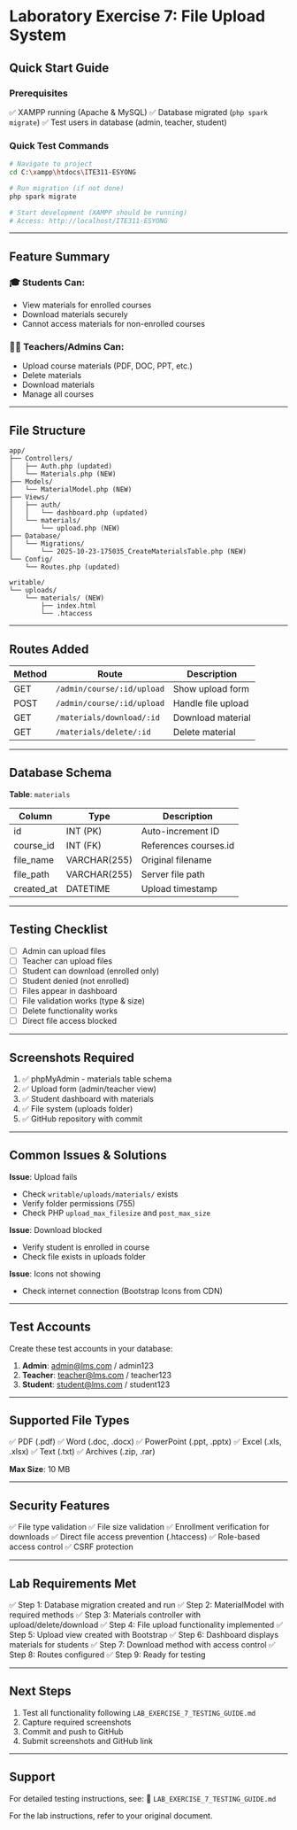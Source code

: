 # Laboratory Exercise 7: File Upload System

## Quick Start Guide

### Prerequisites
✅ XAMPP running (Apache & MySQL)
✅ Database migrated (`php spark migrate`)
✅ Test users in database (admin, teacher, student)

### Quick Test Commands

```bash
# Navigate to project
cd C:\xampp\htdocs\ITE311-ESYONG

# Run migration (if not done)
php spark migrate

# Start development (XAMPP should be running)
# Access: http://localhost/ITE311-ESYONG
```

---

## Feature Summary

### 🎓 Students Can:
- View materials for enrolled courses
- Download materials securely
- Cannot access materials for non-enrolled courses

### 👨‍🏫 Teachers/Admins Can:
- Upload course materials (PDF, DOC, PPT, etc.)
- Delete materials
- Download materials
- Manage all courses

---

## File Structure

```
app/
├── Controllers/
│   ├── Auth.php (updated)
│   └── Materials.php (NEW)
├── Models/
│   └── MaterialModel.php (NEW)
├── Views/
│   ├── auth/
│   │   └── dashboard.php (updated)
│   └── materials/
│       └── upload.php (NEW)
├── Database/
│   └── Migrations/
│       └── 2025-10-23-175035_CreateMaterialsTable.php (NEW)
└── Config/
    └── Routes.php (updated)

writable/
└── uploads/
    └── materials/ (NEW)
        ├── index.html
        └── .htaccess
```

---

## Routes Added

| Method | Route | Description |
|--------|-------|-------------|
| GET | `/admin/course/:id/upload` | Show upload form |
| POST | `/admin/course/:id/upload` | Handle file upload |
| GET | `/materials/download/:id` | Download material |
| GET | `/materials/delete/:id` | Delete material |

---

## Database Schema

**Table**: `materials`

| Column | Type | Description |
|--------|------|-------------|
| id | INT (PK) | Auto-increment ID |
| course_id | INT (FK) | References courses.id |
| file_name | VARCHAR(255) | Original filename |
| file_path | VARCHAR(255) | Server file path |
| created_at | DATETIME | Upload timestamp |

---

## Testing Checklist

- [ ] Admin can upload files
- [ ] Teacher can upload files
- [ ] Student can download (enrolled only)
- [ ] Student denied (not enrolled)
- [ ] Files appear in dashboard
- [ ] File validation works (type & size)
- [ ] Delete functionality works
- [ ] Direct file access blocked

---

## Screenshots Required

1. ✅ phpMyAdmin - materials table schema
2. ✅ Upload form (admin/teacher view)
3. ✅ Student dashboard with materials
4. ✅ File system (uploads folder)
5. ✅ GitHub repository with commit

---

## Common Issues & Solutions

**Issue**: Upload fails
- Check `writable/uploads/materials/` exists
- Verify folder permissions (755)
- Check PHP `upload_max_filesize` and `post_max_size`

**Issue**: Download blocked
- Verify student is enrolled in course
- Check file exists in uploads folder

**Issue**: Icons not showing
- Check internet connection (Bootstrap Icons from CDN)

---

## Test Accounts

Create these test accounts in your database:

1. **Admin**: admin@lms.com / admin123
2. **Teacher**: teacher@lms.com / teacher123
3. **Student**: student@lms.com / student123

---

## Supported File Types

✅ PDF (.pdf)
✅ Word (.doc, .docx)
✅ PowerPoint (.ppt, .pptx)
✅ Excel (.xls, .xlsx)
✅ Text (.txt)
✅ Archives (.zip, .rar)

**Max Size**: 10 MB

---

## Security Features

✅ File type validation
✅ File size validation
✅ Enrollment verification for downloads
✅ Direct file access prevention (.htaccess)
✅ Role-based access control
✅ CSRF protection

---

## Lab Requirements Met

✅ Step 1: Database migration created and run
✅ Step 2: MaterialModel with required methods
✅ Step 3: Materials controller with upload/delete/download
✅ Step 4: File upload functionality implemented
✅ Step 5: Upload view created with Bootstrap
✅ Step 6: Dashboard displays materials for students
✅ Step 7: Download method with access control
✅ Step 8: Routes configured
✅ Step 9: Ready for testing

---

## Next Steps

1. Test all functionality following `LAB_EXERCISE_7_TESTING_GUIDE.md`
2. Capture required screenshots
3. Commit and push to GitHub
4. Submit screenshots and GitHub link

---

## Support

For detailed testing instructions, see:
📄 `LAB_EXERCISE_7_TESTING_GUIDE.md`

For the lab instructions, refer to your original document.
